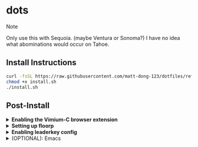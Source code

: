 # dots

> [!note]
> Only use this with Sequoia. (maybe Ventura or Sonoma?)
> I have no idea what abominations would occur on Tahoe.

## Install Instructions
```sh
curl -fsSL https://raw.githubusercontent.com/matt-dong-123/dotfiles/refs/heads/main/install.sh
chmod +x install.sh
./install.sh
```

## Post-Install

<details><summary><b>Enabling the Vimium-C browser extension</b></summary>

1. Install the [vimium-c](https://addons.mozilla.org/en-US/firefox/addon/vimium-c/) browser extension
2. In the preferences for the extension, click "Import Settings"
3. Choose the file from the path "~/.config/vimium-c/config.json"

</details>

<details><summary><b>Setting up floorp</b></summary>

Work in progress...

</details>

<details><summary><b>Enabling leaderkey config</b></summary>

1. Go to the LeaderKey settings and go to the "Advanced" tab
2. Set the config directory to your ~/.config/leaderkey directory
3. Go back to "General" and set the shortcut to be "f13" by tapping the right command key

</details>

<details><summary>(OPTIONAL): Emacs</summary>

1. brew tap d12frosted/emacs-plus
2. brew install --cask emacs-plus
3. brew install --cask font-symbols-only-nerd-font
4. brew install cmake
5. Install doom emacs
6. Set font to "Maple Mono NF CN", variable font to "SF Pro", size to 20
7. Enable ligatures, eshell, vterm

</details>
